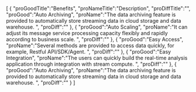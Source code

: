 [
	{
		"proGoodTitle":"Benefits",
		"proNameTitle":"Description",
		"proDiffTitle":"",
		"proGood":"Auto Archiving",
		"proName":"The data archiving feature is provided to automatically store streaming data in cloud storage and data warehouse.                      ",
		"proDiff":""
	},
	{
		"proGood":"Auto Scaling",
		"proName":"It can adjust its message service processing capacity flexibly and rapidly according to business scale.                           ",
		"proDiff":""
	},
	{
		"proGood":"Easy Access",
		"proName":"Several methods are provided to access data quickly, for example, Restful API/SDK/Agent.                         ",
		"proDiff":""
	},
	{
		"proGood":"Easy Integration",
		"proName":"The users can quickly build the real-time analysis application through integration with stream compute.                       ",
		"proDiff":""
	},
	{
		"proGood":"Auto Archiving",
		"proName":"The data archiving feature is provided to automatically store streaming data in cloud storage and data warehouse.                      ",
		"proDiff":""
	}
]